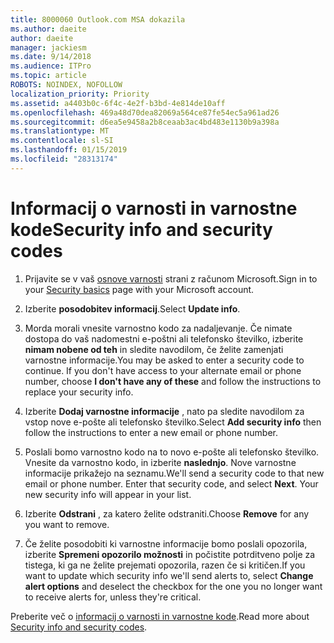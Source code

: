 ```yaml
---
title: 8000060 Outlook.com MSA dokazila
ms.author: daeite
author: daeite
manager: jackiesm
ms.date: 9/14/2018
ms.audience: ITPro
ms.topic: article
ROBOTS: NOINDEX, NOFOLLOW
localization_priority: Priority
ms.assetid: a4403b0c-6f4c-4e2f-b3bd-4e814de10aff
ms.openlocfilehash: 469a48d70dea82069a564ce87fe54ec5a961ad26
ms.sourcegitcommit: d6ea5e9458a2b8ceaab3ac4bd483e1130b9a398a
ms.translationtype: MT
ms.contentlocale: sl-SI
ms.lasthandoff: 01/15/2019
ms.locfileid: "28313174"
---
```

# <a name="security-info-and-security-codes"></a><span data-ttu-id="2defa-102">Informacij o varnosti in varnostne kode</span><span class="sxs-lookup"><span data-stu-id="2defa-102">Security info and security codes</span></span>

1. <span data-ttu-id="2defa-103">Prijavite se v vaš [osnove varnosti](https://account.microsoft.com/security) strani z računom Microsoft.</span><span class="sxs-lookup"><span data-stu-id="2defa-103">Sign in to your [Security basics](https://account.microsoft.com/security) page with your Microsoft account.</span></span> 
    
2. <span data-ttu-id="2defa-104">Izberite **posodobitev informacij**.</span><span class="sxs-lookup"><span data-stu-id="2defa-104">Select **Update info**.</span></span> 
    
3. <span data-ttu-id="2defa-p101">Morda morali vnesite varnostno kodo za nadaljevanje. Če nimate dostopa do vaš nadomestni e-poštni ali telefonsko številko, izberite **nimam nobene od teh** in sledite navodilom, če želite zamenjati varnostne informacije.</span><span class="sxs-lookup"><span data-stu-id="2defa-p101">You may be asked to enter a security code to continue. If you don't have access to your alternate email or phone number, choose **I don't have any of these** and follow the instructions to replace your security info.</span></span> 
    
4. <span data-ttu-id="2defa-107">Izberite **Dodaj varnostne informacije** , nato pa sledite navodilom za vstop nove e-pošte ali telefonsko številko.</span><span class="sxs-lookup"><span data-stu-id="2defa-107">Select **Add security info** then follow the instructions to enter a new email or phone number.</span></span> 
    
5. <span data-ttu-id="2defa-p102">Poslali bomo varnostno kodo na to novo e-pošte ali telefonsko številko. Vnesite da varnostno kodo, in izberite **naslednjo**. Nove varnostne informacije prikažejo na seznamu.</span><span class="sxs-lookup"><span data-stu-id="2defa-p102">We'll send a security code to that new email or phone number. Enter that security code, and select **Next**. Your new security info will appear in your list.</span></span> 
    
6. <span data-ttu-id="2defa-111">Izberite **Odstrani** , za katero želite odstraniti.</span><span class="sxs-lookup"><span data-stu-id="2defa-111">Choose **Remove** for any you want to remove.</span></span> 
    
7. <span data-ttu-id="2defa-112">Če želite posodobiti ki varnostne informacije bomo poslali opozorila, izberite **Spremeni opozorilo možnosti** in počistite potrditveno polje za tistega, ki ga ne želite prejemati opozorila, razen če si kritičen.</span><span class="sxs-lookup"><span data-stu-id="2defa-112">If you want to update which security info we'll send alerts to, select **Change alert options** and deselect the checkbox for the one you no longer want to receive alerts for, unless they're critical.</span></span> 
    
<span data-ttu-id="2defa-113">Preberite več o [informacij o varnosti in varnostne kode](https://support.microsoft.com/help/12428/).</span><span class="sxs-lookup"><span data-stu-id="2defa-113">Read more about [Security info and security codes](https://support.microsoft.com/help/12428/).</span></span>
  

